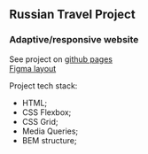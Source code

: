 ## Russian Travel Project

### Adaptive/responsive website
See project on [github pages](https://brododigitale.github.io/russian-travel/)  
[Figma layout](https://www.figma.com/file/OyRWEjU6wBwRe1hapzQoLx/Sprint-3%3A-Russia-%2F-desktop-%2B-mobile?node-id=28503%3A0)

Project tech stack:

- HTML;
- CSS Flexbox;
- CSS Grid; 
- Media Queries;
- BEM structure;  


